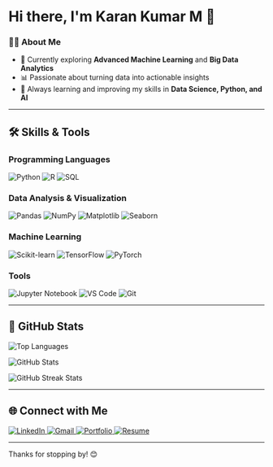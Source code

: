 # Hi there, I'm Karan Kumar M 👋  

### 👨‍💻 About Me  
- 🌱 Currently exploring **Advanced Machine Learning** and **Big Data Analytics**  
- 📊 Passionate about turning data into actionable insights  
- 🧠 Always learning and improving my skills in **Data Science, Python, and AI**  

---

## 🛠️ Skills & Tools  

### Programming Languages  
![Python](https://img.shields.io/badge/-Python-3776AB?style=for-the-badge&logo=python&logoColor=white)  ![R](https://img.shields.io/badge/-R-276DC3?style=for-the-badge&logo=r&logoColor=white)  ![SQL](https://img.shields.io/badge/-SQL-4479A1?style=for-the-badge&logo=postgresql&logoColor=white)  

### Data Analysis & Visualization  
![Pandas](https://img.shields.io/badge/-Pandas-150458?style=for-the-badge&logo=pandas&logoColor=white)  ![NumPy](https://img.shields.io/badge/-NumPy-013243?style=for-the-badge&logo=numpy&logoColor=white)  ![Matplotlib](https://img.shields.io/badge/-Matplotlib-11557C?style=for-the-badge&logo=plotly&logoColor=white)  ![Seaborn](https://img.shields.io/badge/-Seaborn-49B0C3?style=for-the-badge&logo=plotly&logoColor=white)  

### Machine Learning  
![Scikit-learn](https://img.shields.io/badge/-Scikit--learn-F7931E?style=for-the-badge&logo=scikit-learn&logoColor=white)  ![TensorFlow](https://img.shields.io/badge/-TensorFlow-FF6F00?style=for-the-badge&logo=tensorflow&logoColor=white)  ![PyTorch](https://img.shields.io/badge/-PyTorch-EE4C2C?style=for-the-badge&logo=pytorch&logoColor=white)  

### Tools  
![Jupyter Notebook](https://img.shields.io/badge/-Jupyter-F37626?style=for-the-badge&logo=jupyter&logoColor=white)  ![VS Code](https://img.shields.io/badge/-VS%20Code-007ACC?style=for-the-badge&logo=visual-studio-code&logoColor=white)  ![Git](https://img.shields.io/badge/-Git-F05032?style=for-the-badge&logo=git&logoColor=white)  

---

## 🚀 GitHub Stats  

<p align="left">
  <img src="https://github-readme-stats.vercel.app/api/top-langs?username=karankumarm549&show_icons=true&locale=en&layout=compact" alt="Top Languages" />
</p>

<p align="left">
  <img src="https://github-readme-stats.vercel.app/api?username=karankumarm549&show_icons=true&locale=en" alt="GitHub Stats" />
</p>

<p align="left">
  <img src="https://github-readme-streak-stats.herokuapp.com/?user=karankumarm549&" alt="GitHub Streak Stats" />
</p>

---

## 🌐 Connect with Me  

<p align="left">
  <a href="https://linkedin.com/in/Karan549" target="_blank">
    <img src="https://img.shields.io/badge/LinkedIn-0077B5?style=for-the-badge&logo=linkedin&logoColor=white" alt="LinkedIn" />
  </a>
  <a href="mailto:karankumarm549@gmail.com" target="_blank">
    <img src="https://img.shields.io/badge/Gmail-D14836?style=for-the-badge&logo=gmail&logoColor=white" alt="Gmail" />
  </a>
  <a href="https://karan549.framer.website/" target="_blank">
    <img src="https://img.shields.io/badge/Portfolio-000000?style=for-the-badge&logo=About.me&logoColor=white" alt="Portfolio" />
  </a>
  <a href="https://drive.google.com/drive/folders/1BsU8iBMvU4up0DJkUCt23-yB9yZWjQ0s?usp=sharing" target="_blank">
    <img src="https://img.shields.io/badge/Resume-4285F4?style=for-the-badge&logo=Google-Drive&logoColor=white" alt="Resume" />
  </a>
</p>

---


Thanks for stopping by! 😊

